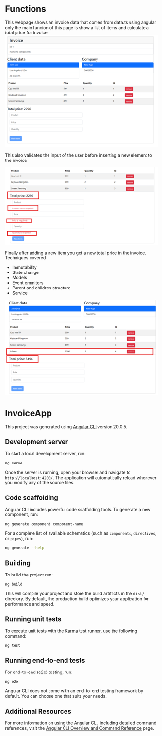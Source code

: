 # Functions
This webpage shows an invoice data that comes from data.ts using angular only
the main funcion of this page is show a list of items and calculate a total price for invoice
![alt text](https://github.com/jonas-repo/invoice-app/blob/main/src/images/invoicemain.png)

This also validates the input of the user before inserting a new element to the invoice

![alt text](https://github.com/jonas-repo/invoice-app/blob/main/src/images/totalandvalidations.png)

Finally after adding a new item you got a new total price in the invoice.
Techniques covered
* Immutability
* State change
* Models
* Event emmiters
* Parent and children structure
* Service


![alt text](https://github.com/jonas-repo/invoice-app/blob/main/src/images/priceupdatedandnewitemadded.png)




# InvoiceApp

This project was generated using [Angular CLI](https://github.com/angular/angular-cli) version 20.0.5.

## Development server

To start a local development server, run:

```bash
ng serve
```

Once the server is running, open your browser and navigate to `http://localhost:4200/`. The application will automatically reload whenever you modify any of the source files.

## Code scaffolding

Angular CLI includes powerful code scaffolding tools. To generate a new component, run:

```bash
ng generate component component-name
```

For a complete list of available schematics (such as `components`, `directives`, or `pipes`), run:

```bash
ng generate --help
```

## Building

To build the project run:

```bash
ng build
```

This will compile your project and store the build artifacts in the `dist/` directory. By default, the production build optimizes your application for performance and speed.

## Running unit tests

To execute unit tests with the [Karma](https://karma-runner.github.io) test runner, use the following command:

```bash
ng test
```

## Running end-to-end tests

For end-to-end (e2e) testing, run:

```bash
ng e2e
```

Angular CLI does not come with an end-to-end testing framework by default. You can choose one that suits your needs.

## Additional Resources

For more information on using the Angular CLI, including detailed command references, visit the [Angular CLI Overview and Command Reference](https://angular.dev/tools/cli) page.
